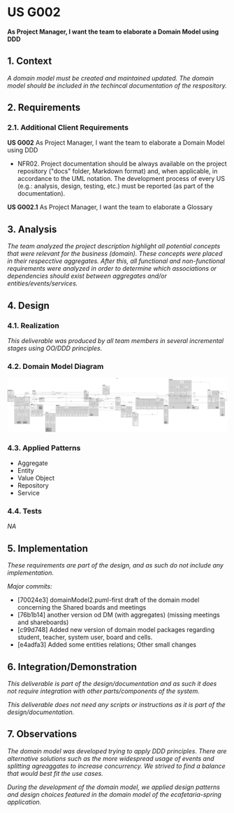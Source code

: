 # US G002

**As Project Manager, I want the team to elaborate a Domain Model using DDD**

## 1. Context

*A domain model must be created and maintained updated. The domain model should be included in the techincal documentation of the respository.*

## 2. Requirements

### 2.1. Additional Client Requirements

**US G002** As Project Manager, I want the team to elaborate a Domain Model using DDD

- NFR02. Project documentation should be always available on the project repository ("docs" folder, Markdown format) and, when applicable, in accordance to the UML notation. The development process of every US (e.g.: analysis, design, testing, etc.) must be reported (as part of the documentation).

**US G002.1** As Project Manager, I want the team to elaborate a Glossary

## 3. Analysis

*The team analyzed the project description highlight all potential concepts that were relevant for the business (domain). These concepts were placed in their respecctive aggregates. After this, all functional and non-functional requirements were analyzed in order to determine which associations or dependencies should exist between aggregates and/or entities/events/services.*

## 4. Design

### 4.1. Realization

*This deliverable was produced by all team members in several incremental stages using OO/DDD principles.*

### 4.2. Domain Model Diagram

![Domain Model](domainModel.svg "The Domain Model Diagram")

### 4.3. Applied Patterns

- Aggregate
- Entity
- Value Object
- Repository
- Service

### 4.4. Tests

*NA*

## 5. Implementation

*These requirements are part of the design, and as such do not include any implementation.*

*Major commits:*
- [70024e3] domainModel2.puml-first draft of the domain model concerning the Shared boards and meetings
- [76b1b14] another version od DM (with aggregates) (missing meetings and shareboards)
- [c99d748] Added new version of domain model packages regarding student, teacher, system user, board and cells.
- [e4adfa3] Added some entities relations; Other small changes

## 6. Integration/Demonstration

*This deliverable is part of the design/documentation and as such it does not require integration with other parts/components of the system.*

*This deliverable does not need any scripts or instructions as it is part of the design/documentation.*

## 7. Observations

*The domain model was developed trying to apply DDD principles. There are alternative solutions such as the more widespread usage of events and splitting agreaggates to increase concurrency. We strived to find a balance that would best fit the use cases.*

*During the development of the domain model, we applied design patterns and design choices featured in the domain model of the ecafetaria-spring application.*

